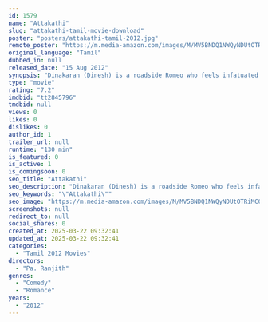 ```yaml
---
id: 1579
name: "Attakathi"
slug: "attakathi-tamil-movie-download"
poster: "posters/attakathi-tamil-2012.jpg"
remote_poster: "https://m.media-amazon.com/images/M/MV5BNDQ1NWQyNDUtOTRiMC00YjdhLWIzNjMtYTYxODllNGJlZWNhXkEyXkFqcGdeQXVyMTEzNzg0Mjkx._V1_SX300.jpg"
original_language: "Tamil"
dubbed_in: null
released_date: "15 Aug 2012"
synopsis: "Dinakaran (Dinesh) is a roadside Romeo who feels infatuated by girls, who smile at him. The true romance is something that still eludes him. His luck with other girls are too futile. Will Dinesh find his true love in Poornima (Nan..."
type: "movie"
rating: "7.2"
imdbid: "tt2845796"
tmdbid: null
views: 0
likes: 0
dislikes: 0
author_id: 1
trailer_url: null
runtime: "130 min"
is_featured: 0
is_active: 1
is_comingsoon: 0
seo_title: "Attakathi"
seo_description: "Dinakaran (Dinesh) is a roadside Romeo who feels infatuated by girls, who smile at him. The true romance is something that still eludes him. His luck with other girls are too futile. Will Dinesh find his true love in Poornima (Nan..."
seo_keywords: "\"Attakathi\""
seo_image: "https://m.media-amazon.com/images/M/MV5BNDQ1NWQyNDUtOTRiMC00YjdhLWIzNjMtYTYxODllNGJlZWNhXkEyXkFqcGdeQXVyMTEzNzg0Mjkx._V1_SX300.jpg"
screenshots: null
redirect_to: null
social_shares: 0
created_at: 2025-03-22 09:32:41
updated_at: 2025-03-22 09:32:41
categories:
  - "Tamil 2012 Movies"
directors:
  - "Pa. Ranjith"
genres:
  - "Comedy"
  - "Romance"
years:
  - "2012"
---
```

